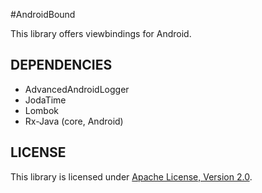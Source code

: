 #AndroidBound

This library offers viewbindings for Android.


## DEPENDENCIES

- AdvancedAndroidLogger
- JodaTime
- Lombok
- Rx-Java (core, Android)

## LICENSE

This library is licensed under [Apache License, Version 2.0](http://www.apache.org/licenses/LICENSE-2.0.html).